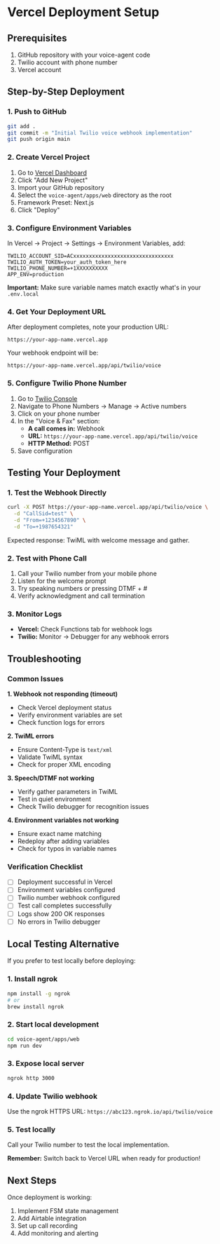# Vercel Deployment Setup

## Prerequisites
1. GitHub repository with your voice-agent code
2. Twilio account with phone number
3. Vercel account

## Step-by-Step Deployment

### 1. Push to GitHub
```bash
git add .
git commit -m "Initial Twilio voice webhook implementation"
git push origin main
```

### 2. Create Vercel Project
1. Go to [Vercel Dashboard](https://vercel.com/dashboard)
2. Click "Add New Project"
3. Import your GitHub repository
4. Select the `voice-agent/apps/web` directory as the root
5. Framework Preset: Next.js
6. Click "Deploy"

### 3. Configure Environment Variables
In Vercel → Project → Settings → Environment Variables, add:

```
TWILIO_ACCOUNT_SID=ACxxxxxxxxxxxxxxxxxxxxxxxxxxxxxxxx
TWILIO_AUTH_TOKEN=your_auth_token_here
TWILIO_PHONE_NUMBER=+1XXXXXXXXXX
APP_ENV=production
```

**Important:** Make sure variable names match exactly what's in your `.env.local`

### 4. Get Your Deployment URL
After deployment completes, note your production URL:
```
https://your-app-name.vercel.app
```

Your webhook endpoint will be:
```
https://your-app-name.vercel.app/api/twilio/voice
```

### 5. Configure Twilio Phone Number
1. Go to [Twilio Console](https://console.twilio.com/)
2. Navigate to Phone Numbers → Manage → Active numbers
3. Click on your phone number
4. In the "Voice & Fax" section:
   - **A call comes in:** Webhook
   - **URL:** `https://your-app-name.vercel.app/api/twilio/voice`
   - **HTTP Method:** POST
5. Save configuration

## Testing Your Deployment

### 1. Test the Webhook Directly
```bash
curl -X POST https://your-app-name.vercel.app/api/twilio/voice \
  -d "CallSid=test" \
  -d "From=+1234567890" \
  -d "To=+1987654321"
```

Expected response: TwiML with welcome message and gather.

### 2. Test with Phone Call
1. Call your Twilio number from your mobile phone
2. Listen for the welcome prompt
3. Try speaking numbers or pressing DTMF + #
4. Verify acknowledgment and call termination

### 3. Monitor Logs
- **Vercel:** Check Functions tab for webhook logs
- **Twilio:** Monitor → Debugger for any webhook errors

## Troubleshooting

### Common Issues

**1. Webhook not responding (timeout)**
- Check Vercel deployment status
- Verify environment variables are set
- Check function logs for errors

**2. TwiML errors**
- Ensure Content-Type is `text/xml`
- Validate TwiML syntax
- Check for proper XML encoding

**3. Speech/DTMF not working**
- Verify gather parameters in TwiML
- Test in quiet environment
- Check Twilio debugger for recognition issues

**4. Environment variables not working**
- Ensure exact name matching
- Redeploy after adding variables
- Check for typos in variable names

### Verification Checklist
- [ ] Deployment successful in Vercel
- [ ] Environment variables configured
- [ ] Twilio number webhook configured
- [ ] Test call completes successfully
- [ ] Logs show 200 OK responses
- [ ] No errors in Twilio debugger

## Local Testing Alternative

If you prefer to test locally before deploying:

### 1. Install ngrok
```bash
npm install -g ngrok
# or
brew install ngrok
```

### 2. Start local development
```bash
cd voice-agent/apps/web
npm run dev
```

### 3. Expose local server
```bash
ngrok http 3000
```

### 4. Update Twilio webhook
Use the ngrok HTTPS URL: `https://abc123.ngrok.io/api/twilio/voice`

### 5. Test locally
Call your Twilio number to test the local implementation.

**Remember:** Switch back to Vercel URL when ready for production!

## Next Steps
Once deployment is working:
1. Implement FSM state management
2. Add Airtable integration
3. Set up call recording
4. Add monitoring and alerting
